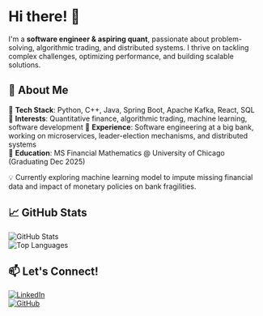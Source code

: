 # Hi there! 👋  

I'm a **software engineer & aspiring quant**, passionate about problem-solving, algorithmic trading, and distributed systems. I thrive on tackling complex challenges, optimizing performance, and building scalable solutions.

## 🚀 About Me  
🔹 **Tech Stack**: Python, C++, Java, Spring Boot, Apache Kafka, React, SQL  
🔹 **Interests**: Quantitative finance, algorithmic trading, machine learning, software development
🔹 **Experience**: Software engineering at a big bank, working on microservices, leader-election mechanisms, and distributed systems  
🔹 **Education**: MS Financial Mathematics @ University of Chicago (Graduating Dec 2025)  

💡 Currently exploring machine learning model to impute missing financial data and impact of monetary policies on bank fragilities.

## 📈 GitHub Stats  
![GitHub Stats](https://github-readme-stats.vercel.app/api?username=your-github-username&show_icons=true&theme=dark)  
![Top Languages](https://github-readme-stats.vercel.app/api/top-langs/?username=your-github-username&layout=compact&theme=dark)

## 📫 Let's Connect!  
[![LinkedIn](https://img.shields.io/badge/LinkedIn-Connect-blue?style=flat&logo=linkedin)](https://www.linkedin.com/in/aadi-deshpande-b13045166/)  
[![GitHub](https://img.shields.io/badge/GitHub-Follow-black?style=flat&logo=github)](https://github.com/aadideshpande)  
